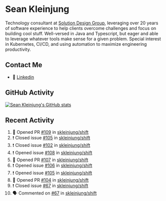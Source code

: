 # Sean Kleinjung

Technology consultant at [Solution Design Group](https://solutiondesign.com/), leveraging over 20 years of software experience to help clients overcome challenges and focus on building cool stuff. Well-versed in Java and Typescript, but eager and able to leverage whatever tools make sense for a given problem. Special interest in Kubernetes, CI/CD, and using automation to maximize engineering productivity.

<!--
**skleinjung/skleinjung** is a ✨ _special_ ✨ repository because its `README.md` (this file) appears on your GitHub profile.

Here are some ideas to get you started:

- 🔭 I’m currently working on ...
- 🌱 I’m currently learning ...
- 👯 I’m looking to collaborate on ...
- 🤔 I’m looking for help with ...
- 💬 Ask me about ...
- 📫 How to reach me: ...
- 😄 Pronouns: ...
- ⚡ Fun fact: ...
-->

## Contact Me

<!-- - 💬 [Personal site](https://phatho-folio.now.sh/) -->
- 🔗 [Linkedin](https://www.linkedin.com/in/sean-kleinjung/)
<!-- - 📧 <a href="mailto:hohuuphat22@gmail.com">Email</a> -->

<!-- - 🤐 <a id="raw-url" href="https://nightly.link/DeKal/dekal-cv-v2/workflows/build/main/huuphatho_cv.zip">Latest Resume (.zip)</a>
- 📄 <a id="raw-url" href="https://raw.githubusercontent.com/DeKal/DeKal/master/cv/phathuuho_cv.pdf">Resume (Manually uploaded)</a> -->

## GitHub Activity

[![Sean Kleinjung's GitHub stats](https://github-readme-stats.vercel.app/api?username=skleinjung&show_icons=true&theme=dark&count_private=true)](https://github.com/skleinjung)

## Recent Activity
<!--START_SECTION:activity-->
1. 💪 Opened PR [#109](https://github.com/skleinjung/shift/pull/109) in [skleinjung/shift](https://github.com/skleinjung/shift)
2. ❗️ Closed issue [#105](https://github.com/skleinjung/shift/issues/105) in [skleinjung/shift](https://github.com/skleinjung/shift)
3. ❗️ Closed issue [#102](https://github.com/skleinjung/shift/issues/102) in [skleinjung/shift](https://github.com/skleinjung/shift)
4. ❗️ Opened issue [#108](https://github.com/skleinjung/shift/issues/108) in [skleinjung/shift](https://github.com/skleinjung/shift)
5. 💪 Opened PR [#107](https://github.com/skleinjung/shift/pull/107) in [skleinjung/shift](https://github.com/skleinjung/shift)
6. ❗️ Opened issue [#106](https://github.com/skleinjung/shift/issues/106) in [skleinjung/shift](https://github.com/skleinjung/shift)
7. ❗️ Opened issue [#105](https://github.com/skleinjung/shift/issues/105) in [skleinjung/shift](https://github.com/skleinjung/shift)
8. 💪 Opened PR [#104](https://github.com/skleinjung/shift/pull/104) in [skleinjung/shift](https://github.com/skleinjung/shift)
9. ❗️ Closed issue [#67](https://github.com/skleinjung/shift/issues/67) in [skleinjung/shift](https://github.com/skleinjung/shift)
10. 🗣 Commented on [#67](https://github.com/skleinjung/shift/issues/67) in [skleinjung/shift](https://github.com/skleinjung/shift)
<!--END_SECTION:activity-->